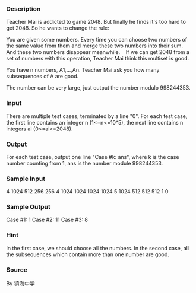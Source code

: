 
### Description
Teacher Mai is addicted to game 2048. But finally he finds it's too hard to get 2048. So he wants to change the rule:

You are given some numbers. Every time you can choose two numbers of the same value from them and merge these two numbers into their sum. And these two numbers disappear meanwhile.
  
If we can get 2048 from a set of numbers with this operation, Teacher Mai think this multiset is good.

You have n numbers, A1,...,An. Teacher Mai ask you how many subsequences of A are good.

The number can be very large, just output the number modulo 998244353.
 
### Input

There are multiple test cases, terminated by a line "0".
For each test case, the first line contains an integer n (1<=n<=10^5), the next line contains n integers ai (0<=ai<=2048).


### Output

For each test case, output one line "Case #k: ans", where k is the case number counting from 1, ans is the number module 998244353.


### Sample Input
4
1024 512 256 256
4
1024 1024 1024 1024
5
1024 512 512 512 1
0
### Sample Output
Case #1: 1
Case #2: 11
Case #3: 8
### Hint
In the first case, we should choose all the numbers.
In the second case, all the subsequences which contain more than one number are good.


### Source
By 镇海中学